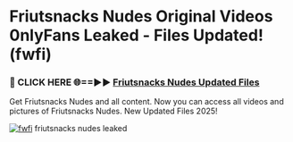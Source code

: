 # Friutsnacks Nudes Original Videos 0nlyFans Leaked - Files Updated! (fwfi)

<h3>🔴 CLICK HERE 🌐==►► <a href="https://tinyurl.com/yrmya6cz" rel="nofollow">Friutsnacks Nudes Updated Files</a></h3>

Get Friutsnacks Nudes and all content. Now you can access all videos and pictures of Friutsnacks Nudes. New Updated Files 2025!

[![fwfi](https://i.imgur.com/FMdXYCs.gif)](https://tinyurl.com/yrmya6cz)
friutsnacks nudes leaked